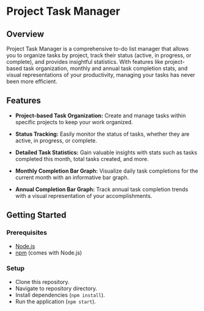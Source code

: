 # Project Task Manager

## Overview

Project Task Manager is a comprehensive to-do list manager that allows you to organize tasks by project, track their status (active, in progress, or complete), and provides insightful statistics. With features like project-based task organization, monthly and annual task completion stats, and visual representations of your productivity, managing your tasks has never been more efficient.

## Features

- **Project-based Task Organization:** Create and manage tasks within specific projects to keep your work organized.

- **Status Tracking:** Easily monitor the status of tasks, whether they are active, in progress, or complete.

- **Detailed Task Statistics:** Gain valuable insights with stats such as tasks completed this month, total tasks created, and more.

- **Monthly Completion Bar Graph:** Visualize daily task completions for the current month with an informative bar graph.

- **Annual Completion Bar Graph:** Track annual task completion trends with a visual representation of your accomplishments.

## Getting Started

### Prerequisites

- [Node.js](https://nodejs.org/)
- [npm](https://www.npmjs.com/) (comes with Node.js)

### Setup
- Clone this repository.
- Navigate to repository directory.
- Install dependencies (`npm install`).
- Run the application (`npm start`).
